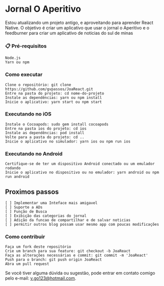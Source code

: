 # Jornal O Aperitivo 

 Estou atualizando um projeto antigo, e aproveitando para aprender React Native. O objetivo é criar um aplicativo que usar o jornal o Aperitivo e o feedburner para
criar um aplicativo de noticias do sul de minas  

### 📋 Pré-requisitos

    Node.js
    Yarn ou npm

### Como executar
    Clone o repositório: git clone https://github.com/gvpassos/JoaReact.git
    Entre na pasta do projeto: cd nome-do-projeto
    Instale as dependências: yarn ou npm install
    Inicie o aplicativo: yarn start ou npm start
    
### Executando no iOS

    Instale o Cocoapods: sudo gem install cocoapods
    Entre na pasta ios do projeto: cd ios
    Instale as dependências: pod install
    Volte para a pasta do projeto: cd ..
    Inicie o aplicativo no simulador: yarn ios ou npm run ios

### Executando no Android

    Certifique-se de ter um dispositivo Android conectado ou um emulador rodando
    Inicie o aplicativo no dispositivo ou no emulador: yarn android ou npm run android
    
## Proximos passos
    [ ] Implementar uma Inteface mais amigavel
    [ ] Suporte a ADs 
    [ ] Função de Busca 
    [ ] Exibição das categorias do jornal 
    [ ] Adição da funcao de compartilhar e de salvar noticias
    [ ] permitir outros blog possam usar mesmo app com poucas modificações
    

### Como contribuir

    Faça um fork deste repositório
    Crie um branch para sua feature: git checkout -b JoaReact
    Faça as alterações necessárias e commit: git commit -m 'JoaReact'
    Push para o branch: git push origin JoaReact
    Abra um pull request

Se você tiver alguma dúvida ou sugestão, pode entrar em contato comigo pelo e-mail: v.go123@hotmail.com.
